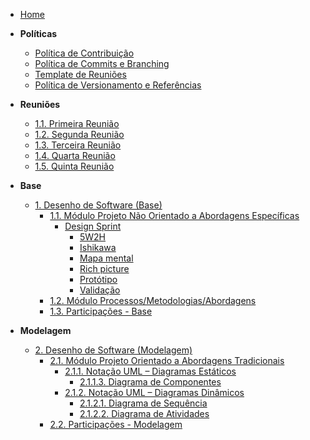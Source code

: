<!-- docs/_sidebar.md -->

- [Home](README.md)
<!-- - [Diretrizes](/Diretrizes/Diretrizes.md) -->


- **Políticas**
  - [Política de Contribuição](/Politicas/Contribuicao.md)
  - [Política de Commits e Branching](/Politicas/Commits.md)
  - [Template de Reuniões](/Politicas/Reunioes.md)
  - [Política de Versionamento e Referências](/Politicas/Versionamento.md)

- **Reuniões**
  - [1.1. Primeira Reunião](/Atas/Reuniao_07-09-23.md)
  - [1.2. Segunda Reunião](/Atas/Reuniao_09-09-23.md)
  - [1.3. Terceira Reunião](/Atas/Reuniao_12-09-23.md)
  - [1.4. Quarta Reunião](/Atas/Reuniao_14-09-23.md)
  - [1.5. Quinta Reunião](/Atas/Reuniao_03-10-23.md)

- **Base**
  - [1. Desenho de Software (Base)](/Base/1.Base.md)
    - [1.1. Módulo Projeto Não Orientado a Abordagens Específicas](/Base/1.1.AbordagemNaoEspecifica.md)
      - [Design Sprint](/Base/Artefatos/DesignSprint.md)
        - [5W2H](/Base/Artefatos/5W2H.md)
        - [Ishikawa](/Base/Artefatos/DiagramaIshikawa.md)
        - [Mapa mental](/Base/Artefatos/mapa-mental.md)
        - [Rich picture](/Base/Artefatos/RichPic.md)
        - [Protótipo](/Base/Artefatos/Prototipacao.md)
        - [Validação](/Base/Artefatos/Validacao_Entrevista.md)
    - [1.2. Módulo Processos/Metodologias/Abordagens](/Base/1.2.ProcessosMetodologiasAbordagens.md)
    - [1.3. Participações - Base](/Base/1.3.ParticipacoesBase.md)

- **Modelagem**
  - [2. Desenho de Software (Modelagem)](/Modelagem/2.Modelagem.md)
    - [2.1. Módulo Projeto Orientado a Abordagens Tradicionais](/Modelagem/2.1.ModelagemTradicional.md)
      - [2.1.1. Notação UML – Diagramas Estáticos](/Modelagem/2.1.1.UMLEstaticos.md)
        - [2.1.1.3. Diagrama de Componentes](/Modelagem/Artefatos/DiagramaDeComponente.md)
      - [2.1.2. Notação UML – Diagramas Dinâmicos](/Modelagem/2.1.2.UMLDinamicos.md)
        - [2.1.2.1. Diagrama de Sequência](/Modelagem/Artefatos/Dinamicos/DiagramaDeSequencia.md)
        - [2.1.2.2. Diagrama de Atividades](/Modelagem/Artefatos/Dinamicos/DiagramdeAtividades.md)
    - [2.2. Participações - Modelagem](/Modelagem/2.2.ParticipacoesModelagem.md)

<!--
- **Padrões de Projeto**
  - [3. Desenho de Software (Padrões de Projeto)](/PadroesDeProjeto/3.PadroesDeProjeto.md)
    - [Avaliado via Prova]

- **Arquitetura de Software & Reutilização**
  - [4. Desenho de Software (Arquitetura & Reutilização de Software)](/ArquiteturaReutilizacao/4.ArquiteturaReutilizacao.md)
    - [4.1. Módulo Estilos e Padrões Arquiteturais](/ArquiteturaReutilizacao/4.1.PadroesArquiteturais.md)
    - [4.2. Módulo Reutilização de Software](/ArquiteturaReutilizacao/4.2.ReutilizacaoDeSoftware.md)
    - [4.3. Participações - Arquitetura & Reutilização de Software](/ArquiteturaReutilizacao/4.3.ParticipacoesArqReutilizacao.md)
-->